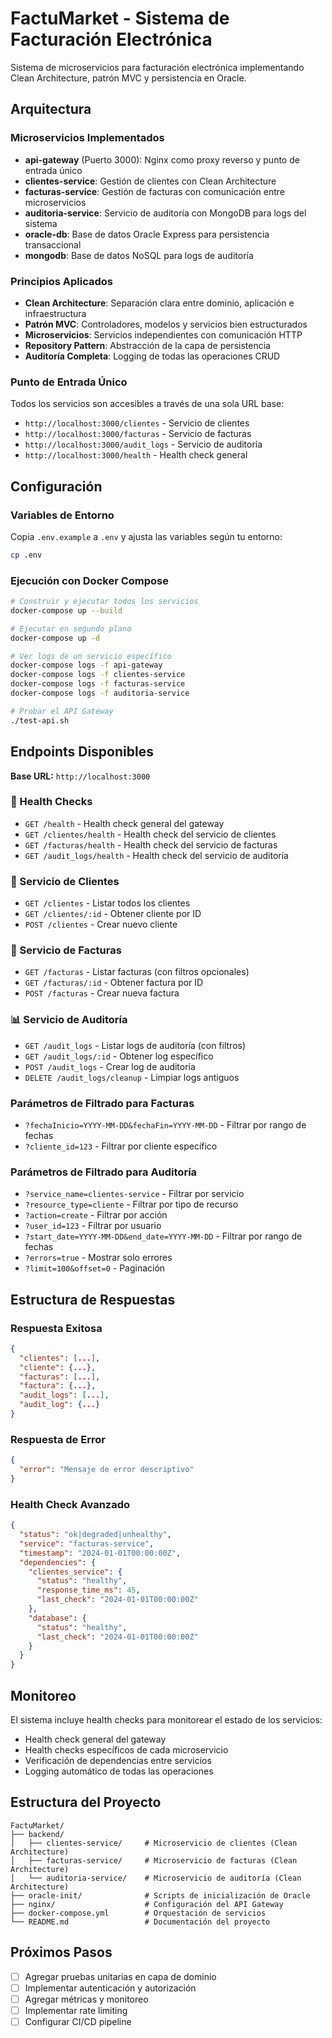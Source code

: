 # FactuMarket - Sistema de Facturación Electrónica

Sistema de microservicios para facturación electrónica implementando Clean Architecture, patrón MVC y persistencia en Oracle.

## Arquitectura

### Microservicios Implementados

- **api-gateway** (Puerto 3000): Nginx como proxy reverso y punto de entrada único
- **clientes-service**: Gestión de clientes con Clean Architecture
- **facturas-service**: Gestión de facturas con comunicación entre microservicios
- **auditoria-service**: Servicio de auditoría con MongoDB para logs del sistema
- **oracle-db**: Base de datos Oracle Express para persistencia transaccional
- **mongodb**: Base de datos NoSQL para logs de auditoría

### Principios Aplicados

- **Clean Architecture**: Separación clara entre dominio, aplicación e infraestructura
- **Patrón MVC**: Controladores, modelos y servicios bien estructurados
- **Microservicios**: Servicios independientes con comunicación HTTP
- **Repository Pattern**: Abstracción de la capa de persistencia
- **Auditoría Completa**: Logging de todas las operaciones CRUD

### Punto de Entrada Único

Todos los servicios son accesibles a través de una sola URL base:

- `http://localhost:3000/clientes` - Servicio de clientes
- `http://localhost:3000/facturas` - Servicio de facturas
- `http://localhost:3000/audit_logs` - Servicio de auditoría
- `http://localhost:3000/health` - Health check general

## Configuración

### Variables de Entorno

Copia `.env.example` a `.env` y ajusta las variables según tu entorno:

```bash
cp .env
```

### Ejecución con Docker Compose

```bash
# Construir y ejecutar todos los servicios
docker-compose up --build

# Ejecutar en segundo plano
docker-compose up -d

# Ver logs de un servicio específico
docker-compose logs -f api-gateway
docker-compose logs -f clientes-service
docker-compose logs -f facturas-service
docker-compose logs -f auditoria-service

# Probar el API Gateway
./test-api.sh
```

## Endpoints Disponibles

**Base URL:** `http://localhost:3000`

### 🏥 Health Checks

- `GET /health` - Health check general del gateway
- `GET /clientes/health` - Health check del servicio de clientes
- `GET /facturas/health` - Health check del servicio de facturas
- `GET /audit_logs/health` - Health check del servicio de auditoría

### 👥 Servicio de Clientes

- `GET /clientes` - Listar todos los clientes
- `GET /clientes/:id` - Obtener cliente por ID
- `POST /clientes` - Crear nuevo cliente

### 🧾 Servicio de Facturas

- `GET /facturas` - Listar facturas (con filtros opcionales)
- `GET /facturas/:id` - Obtener factura por ID
- `POST /facturas` - Crear nueva factura

### 📊 Servicio de Auditoría

- `GET /audit_logs` - Listar logs de auditoría (con filtros)
- `GET /audit_logs/:id` - Obtener log específico
- `POST /audit_logs` - Crear log de auditoría
- `DELETE /audit_logs/cleanup` - Limpiar logs antiguos

### Parámetros de Filtrado para Facturas

- `?fechaInicio=YYYY-MM-DD&fechaFin=YYYY-MM-DD` - Filtrar por rango de fechas
- `?cliente_id=123` - Filtrar por cliente específico

### Parámetros de Filtrado para Auditoría

- `?service_name=clientes-service` - Filtrar por servicio
- `?resource_type=cliente` - Filtrar por tipo de recurso
- `?action=create` - Filtrar por acción
- `?user_id=123` - Filtrar por usuario
- `?start_date=YYYY-MM-DD&end_date=YYYY-MM-DD` - Filtrar por rango de fechas
- `?errors=true` - Mostrar solo errores
- `?limit=100&offset=0` - Paginación

## Estructura de Respuestas

### Respuesta Exitosa
```json
{
  "clientes": [...],
  "cliente": {...},
  "facturas": [...],
  "factura": {...},
  "audit_logs": [...],
  "audit_log": {...}
}
```

### Respuesta de Error
```json
{
  "error": "Mensaje de error descriptivo"
}
```

### Health Check Avanzado
```json
{
  "status": "ok|degraded|unhealthy",
  "service": "facturas-service",
  "timestamp": "2024-01-01T00:00:00Z",
  "dependencies": {
    "clientes_service": {
      "status": "healthy",
      "response_time_ms": 45,
      "last_check": "2024-01-01T00:00:00Z"
    },
    "database": {
      "status": "healthy",
      "last_check": "2024-01-01T00:00:00Z"
    }
  }
}
```

## Monitoreo

El sistema incluye health checks para monitorear el estado de los servicios:

- Health check general del gateway
- Health checks específicos de cada microservicio
- Verificación de dependencias entre servicios
- Logging automático de todas las operaciones

## Estructura del Proyecto

```
FactuMarket/
├── backend/
│   ├── clientes-service/     # Microservicio de clientes (Clean Architecture)
│   ├── facturas-service/     # Microservicio de facturas (Clean Architecture)
│   └── auditoria-service/    # Microservicio de auditoría (Clean Architecture)
├── oracle-init/              # Scripts de inicialización de Oracle
├── nginx/                    # Configuración del API Gateway
├── docker-compose.yml        # Orquestación de servicios
└── README.md                 # Documentación del proyecto
```

## Próximos Pasos

- [ ] Agregar pruebas unitarias en capa de dominio
- [ ] Implementar autenticación y autorización
- [ ] Agregar métricas y monitoreo
- [ ] Implementar rate limiting
- [ ] Configurar CI/CD pipeline